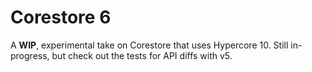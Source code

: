 # Corestore 6

A __WIP__, experimental take on Corestore that uses Hypercore 10. Still in-progress, but check out the tests for API diffs with v5.
